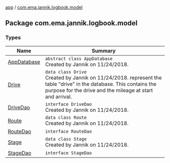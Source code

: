 [app](../index.md) / [com.ema.jannik.logbook.model](./index.md)

## Package com.ema.jannik.logbook.model

### Types

| Name | Summary |
|---|---|
| [AppDatabase](-app-database/index.md) | `abstract class AppDatabase`<br>Created by Jannik on 11/24/2018. |
| [Drive](-drive/index.md) | `data class Drive`<br>Created by Jannik on 11/24/2018.  represent the table "drive" in the database. This contains the purpose for the drive and the mileage at start and arrival. |
| [DriveDao](-drive-dao/index.md) | `interface DriveDao`<br>Created by Jannik on 11/24/2018. |
| [Route](-route/index.md) | `data class Route`<br>Created by Jannik on 11/24/2018. |
| [RouteDao](-route-dao/index.md) | `interface RouteDao` |
| [Stage](-stage/index.md) | `data class Stage`<br>Created by Jannik on 11/24/2018. |
| [StageDao](-stage-dao/index.md) | `interface StageDao` |
